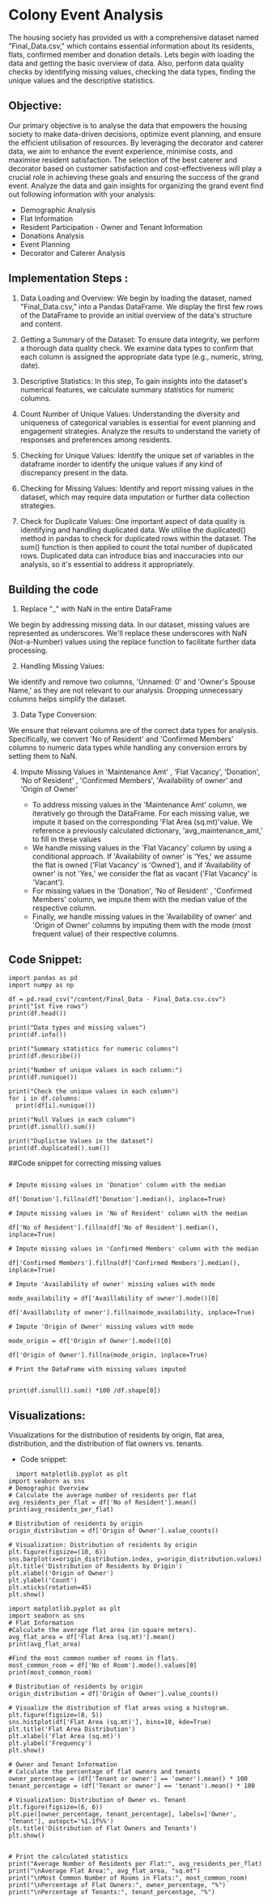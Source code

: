 # Colony Event Analysis
The housing society has provided us with a comprehensive dataset named "Final_Data.csv," which contains essential information about its residents, flats, 
confirmed member and donation details. Lets begin with loading the data and getting the basic overview of data. Also, perform data quality checks by identifying missing values, 
checking the data types, finding the unique values and the descriptive statistics.

## Objective:
Our primary objective is to analyse the data that empowers the housing society to make data-driven decisions, optimize event planning, 
and ensure the efficient utilisation of resources.  By leveraging the decorator and caterer data, we aim to enhance the event experience, 
minimise costs, and maximise resident satisfaction. The selection of the best caterer and decorator based on customer satisfaction and cost-effectiveness 
will play a crucial role in achieving these goals and ensuring the success of the grand event. 
Analyze the data and gain insights for organizing the grand event find out following information with your analysis:

- Demographic Analysis
- Flat Information
- Resident Participation
​​- Owner and Tenant Information
- Donations Analysis
- Event Planning
- Decorator and Caterer Analysis

## Implementation Steps :
1. Data Loading and Overview: 
   We begin by loading the dataset, named "Final_Data.csv," into a Pandas DataFrame. We display the first few rows of the DataFrame to provide an initial
   overview of the data's structure and content.
   
2. Getting a Summary of the Dataset:
   To ensure data integrity, we perform a thorough data quality check. We examine data types to confirm that each column is assigned the appropriate data
   type (e.g., numeric, string, date).
   
3. Descriptive Statistics:
   In this step, To gain insights into the dataset's numerical features, we calculate summary statistics for numeric columns.
   
4. Count Number of Unique Values:
   Understanding the diversity and uniqueness of categorical variables is essential for event planning and engagement strategies.
   Analyze the results to understand the variety of responses and preferences among residents.
   
5. Checking for Unique Values:
   Identify the unique set of variables in the dataframe inorder to identify the unique values if any kind of discrepancy present in the data.
   
6. Checking for Missing Values:
   Identify and report missing values in the dataset, which may require data imputation or further data collection strategies.

7. Check for Duplicate Values:
   One important aspect of data quality is identifying and handling duplicated data. We utilise the duplicated() method in pandas to check
   for duplicated rows within the dataset. The sum() function is then applied to count the total number of duplicated rows. Duplicated data can
   introduce bias and inaccuracies into our analysis, so it's essential to address it appropriately.


## Building the code 
 

1. Replace "_" with NaN in the entire DataFrame

We begin by addressing missing data. In our dataset, missing values are represented as underscores. 
We'll replace these underscores with NaN (Not-a-Number) values using the replace function to facilitate further data processing.

2. Handling Missing Values: 

We identify and remove two columns, 'Unnamed: 0' and 'Owner's Spouse Name,' as they are not relevant to our analysis. Dropping unnecessary columns helps simplify the dataset.

3. Data Type Conversion: 

We ensure that relevant columns are of the correct data types for analysis. Specifically, we convert 'No of Resident' and 'Confirmed Members' 
columns to numeric data types while handling any conversion errors by setting them to NaN.

4. Impute Missing Values in 'Maintenance Amt' , ‘Flat Vacancy’, 'Donation', ‘No of Resident' , 'Confirmed Members', 'Availability of owner' and 'Origin of Owner' 

   - To address missing values in the 'Maintenance Amt' column, we iteratively go through the DataFrame. For each missing value, we impute it based on the corresponding 'Flat Area             (sq.mt)'value. We reference a previously calculated dictionary, 'avg_maintenance_amt,' to fill in these values
   - We handle missing values in the 'Flat Vacancy' column by using a conditional approach. If 'Availability of owner' is 'Yes,' we assume the flat is owned ('Flat Vacancy' is 'Owned'), 
     and if 'Availability of owner' is not 'Yes,' we consider the flat as vacant ('Flat Vacancy' is 'Vacant').
   - For missing values in the 'Donation', ‘No of Resident' , 'Confirmed Members' column, we impute them with the median value of the respective column.
   - Finally, we handle missing values in the 'Availability of owner' and 'Origin of Owner' columns by imputing them with the mode (most frequent value) of their respective columns.

## Code Snippet:
~~~
import pandas as pd
import numpy as np

df = pd.read_csv("/content/Final_Data - Final_Data.csv.csv")
print("1st five rows")
print(df.head())

print("Data types and missing values")
print(df.info())

print("Summary statistics for numeric columns")
print(df.describe())

print("Number of unique values in each column:")
print(df.nunique())

print("Check the unique values in each column")
for i in df.columns:
  print(df[i].nunique())

print("Null Values in each column")
print(df.isnull().sum())

print("Duplictae Values in the dataset")
print(df.duplicated().sum())
~~~

##Code snippet for correcting missing values
~~~

# Impute missing values in 'Donation' column with the median

df['Donation'].fillna(df['Donation'].median(), inplace=True)

# Impute missing values in 'No of Resident' column with the median

df['No of Resident'].fillna(df['No of Resident'].median(), inplace=True)

# Impute missing values in 'Confirmed Members' column with the median

df['Confirmed Members'].fillna(df['Confirmed Members'].median(), inplace=True)

# Impute 'Availability of owner' missing values with mode

mode_availability = df['Availlability of owner'].mode()[0]

df['Availlability of owner'].fillna(mode_availability, inplace=True)

# Impute 'Origin of Owner' missing values with mode

mode_origin = df['Origin of Owner'].mode()[0]

df['Origin of Owner'].fillna(mode_origin, inplace=True)

# Print the DataFrame with missing values imputed


print(df.isnull().sum() *100 /df.shape[0])
~~~

## Visualizations:

Visualizations for the distribution of residents by origin, flat area, distribution, and the distribution of flat owners vs. tenants.
- Code snippet:
~~~
  import matplotlib.pyplot as plt
import seaborn as sns
# Demographic Overview
# Calculate the average number of residents per flat
avg_residents_per_flat = df['No of Resident'].mean()
print(avg_residents_per_flat)

# Distribution of residents by origin
origin_distribution = df['Origin of Owner'].value_counts()

# Visualization: Distribution of residents by origin
plt.figure(figsize=(10, 6))
sns.barplot(x=origin_distribution.index, y=origin_distribution.values)
plt.title('Distribution of Residents by Origin')
plt.xlabel('Origin of Owner')
plt.ylabel('Count')
plt.xticks(rotation=45)
plt.show()
~~~

~~~
import matplotlib.pyplot as plt
import seaborn as sns
# Flat Information
#Calculate the average flat area (in square meters).
avg_flat_area = df['Flat Area (sq.mt)'].mean()
print(avg_flat_area)

#Find the most common number of rooms in flats.
most_common_room = df['No of Room'].mode().values[0]
print(most_common_room)

# Distribution of residents by origin
origin_distribution = df['Origin of Owner'].value_counts()

# Visualize the distribution of flat areas using a histogram.
plt.figure(figsize=(8, 5))
sns.histplot(df['Flat Area (sq.mt)'], bins=10, kde=True)
plt.title('Flat Area Distribution')
plt.xlabel('Flat Area (sq.mt)')
plt.ylabel('Frequency')
plt.show()
~~~

~~~
# Owner and Tenant Information
# Calculate the percentage of flat owners and tenants
owner_percentage = (df['Tenant or owner'] == 'owner').mean() * 100
tenant_percentage = (df['Tenant or owner'] == 'tenant').mean() * 100

# Visualization: Distribution of Owner vs. Tenant
plt.figure(figsize=(6, 6))
plt.pie([owner_percentage, tenant_percentage], labels=['Owner', 'Tenant'], autopct='%1.1f%%')
plt.title('Distribution of Flat Owners and Tenants')
plt.show()


# Print the calculated statistics
print("Average Number of Residents per Flat:", avg_residents_per_flat)
print("\nAverage Flat Area:", avg_flat_area, "sq.mt")
print("\nMost Common Number of Rooms in Flats:", most_common_room)
print("\nPercentage of Flat Owners:", owner_percentage, "%")
print("\nPercentage of Tenants:", tenant_percentage, "%")
~~~

